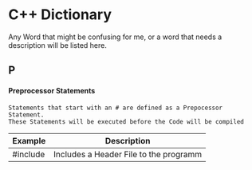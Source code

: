 # C++ Dictionary

Any Word that might be confusing for me, or a word that needs a description will be listed here.

## P

#### Preprocessor Statements

    Statements that start with an # are defined as a Prepocessor Statement.
    These Statements will be executed before the Code will be compiled

| Example | Description                            |
|---|----------------------------------------|
| #include | Includes a Header File to the programm |

